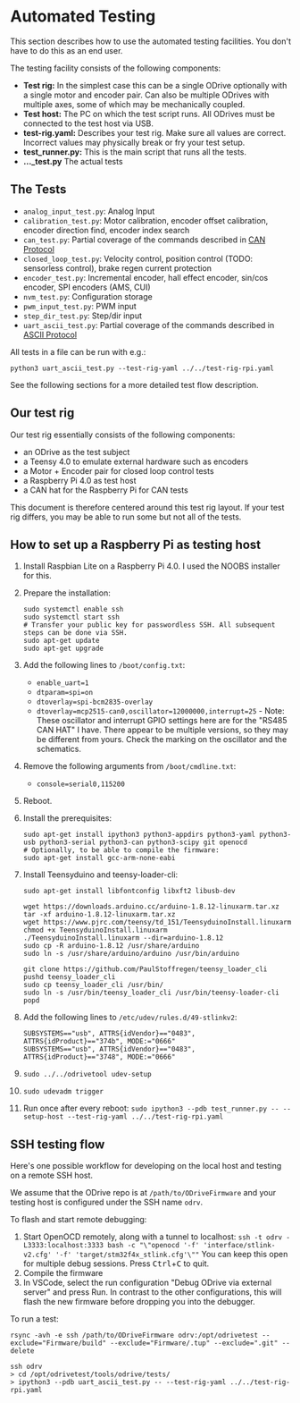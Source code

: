 # Automated Testing

This section describes how to use the automated testing facilities.
You don't have to do this as an end user.

The testing facility consists of the following components:
 * **Test rig:** In the simplest case this can be a single ODrive optionally with a single motor and encoder pair. Can also be multiple ODrives with multiple axes, some of which may be mechanically coupled.
 * **Test host:** The PC on which the test script runs. All ODrives must be connected to the test host via USB.
 * **test-rig.yaml:** Describes your test rig. Make sure all values are correct. Incorrect values may physically break or fry your test setup.
 * **test_runner.py:** This is the main script that runs all the tests.
 * **..._test.py** The actual tests

## The Tests

 - `analog_input_test.py`: Analog Input
 - `calibration_test.py`: Motor calibration, encoder offset calibration, encoder direction find, encoder index search
 - `can_test.py`: Partial coverage of the commands described in [CAN Protocol](can-protocol)
 - `closed_loop_test.py`: Velocity control, position control (TODO: sensorless control), brake regen current protection
 - `encoder_test.py`: Incremental encoder, hall effect encoder, sin/cos encoder, SPI encoders (AMS, CUI)
 - `nvm_test.py`: Configuration storage
 - `pwm_input_test.py`: PWM input
 - `step_dir_test.py`: Step/dir input
 - `uart_ascii_test.py`: Partial coverage of the commands described in [ASCII Protocol](ascii-protocol)

All tests in a file can be run with e.g.:

    python3 uart_ascii_test.py --test-rig-yaml ../../test-rig-rpi.yaml

See the following sections for a more detailed test flow description.

## Our test rig

Our test rig essentially consists of the following components:

 - an ODrive as the test subject
 - a Teensy 4.0 to emulate external hardware such as encoders
 - a Motor + Encoder pair for closed loop control tests
 - a Raspberry Pi 4.0 as test host
 - a CAN hat for the Raspberry Pi for CAN tests

This document is therefore centered around this test rig layout.
If your test rig differs, you may be able to run some but not all of the tests.

## How to set up a Raspberry Pi as testing host

 1. Install Raspbian Lite on a Raspberry Pi 4.0. I used the NOOBS installer for this.
 2. Prepare the installation:
 
        sudo systemctl enable ssh
        sudo systemctl start ssh
        # Transfer your public key for passwordless SSH. All subsequent steps can be done via SSH.
        sudo apt-get update
        sudo apt-get upgrade

 3. Add the following lines to `/boot/config.txt`:
    - `enable_uart=1`
    - `dtparam=spi=on`
    - `dtoverlay=spi-bcm2835-overlay`
    - `dtoverlay=mcp2515-can0,oscillator=12000000,interrupt=25` - Note: These oscillator and interrupt GPIO settings here are for the "RS485 CAN HAT" I have. There appear to be multiple versions, so they may be different from yours. Check the marking on the oscillator and the schematics.

 4. Remove the following arguments from `/boot/cmdline.txt`:
    - `console=serial0,115200`

 5. Reboot.

 6. Install the prerequisites:

        sudo apt-get install ipython3 python3-appdirs python3-yaml python3-usb python3-serial python3-can python3-scipy git openocd
        # Optionally, to be able to compile the firmware:
        sudo apt-get install gcc-arm-none-eabi

 7. Install Teensyduino and teensy-loader-cli:

        sudo apt-get install libfontconfig libxft2 libusb-dev

        wget https://downloads.arduino.cc/arduino-1.8.12-linuxarm.tar.xz
        tar -xf arduino-1.8.12-linuxarm.tar.xz
        wget https://www.pjrc.com/teensy/td_151/TeensyduinoInstall.linuxarm
        chmod +x TeensyduinoInstall.linuxarm
        ./TeensyduinoInstall.linuxarm --dir=arduino-1.8.12
        sudo cp -R arduino-1.8.12 /usr/share/arduino
        sudo ln -s /usr/share/arduino/arduino /usr/bin/arduino
        
        git clone https://github.com/PaulStoffregen/teensy_loader_cli
        pushd teensy_loader_cli
        sudo cp teensy_loader_cli /usr/bin/
        sudo ln -s /usr/bin/teensy_loader_cli /usr/bin/teensy-loader-cli
        popd

 8. Add the following lines to `/etc/udev/rules.d/49-stlinkv2`:

        SUBSYSTEMS=="usb", ATTRS{idVendor}=="0483", ATTRS{idProduct}=="374b", MODE:="0666"
        SUBSYSTEMS=="usb", ATTRS{idVendor}=="0483", ATTRS{idProduct}=="3748", MODE:="0666"

 9. `sudo ../../odrivetool udev-setup`

 10. `sudo udevadm trigger`

 11. Run once after every reboot: `sudo ipython3 --pdb test_runner.py -- --setup-host --test-rig-yaml ../../test-rig-rpi.yaml`

## SSH testing flow

Here's one possible workflow for developing on the local host and testing on a remote SSH host.

We assume that the ODrive repo is at `/path/to/ODriveFirmware` and your testing host is configured under the SSH name `odrv`.

To flash and start remote debugging:

 1. Start OpenOCD remotely, along with a tunnel to localhost: `ssh -t odrv -L3333:localhost:3333 bash -c "\"openocd '-f' 'interface/stlink-v2.cfg' '-f' 'target/stm32f4x_stlink.cfg'\""`
    You can keep this open for multiple debug sessions. Press <kbd>Ctrl</kbd>+<kbd>C</kbd> to quit.
 2. Compile the firmware
 3. In VSCode, select the run configuration "Debug ODrive via external server" and press Run. In contrast to the other configurations, this will flash the new firmware before dropping you into the debugger.

To run a test:

    rsync -avh -e ssh /path/to/ODriveFirmware odrv:/opt/odrivetest --exclude="Firmware/build" --exclude="Firmware/.tup" --exclude=".git" --delete

    ssh odrv
    > cd /opt/odrivetest/tools/odrive/tests/
    > ipython3 --pdb uart_ascii_test.py -- --test-rig-yaml ../../test-rig-rpi.yaml

